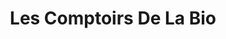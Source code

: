 ---
title: "Les Comptoirs De La Bio"
url: /bons-en-chablais/les-comptoirs-de-la-bio/
shop: commodité
---